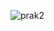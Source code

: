 ![prak2](https://user-images.githubusercontent.com/72422073/139574108-1e80f56c-6cc6-400e-8dff-8b847ade5f77.PNG)

